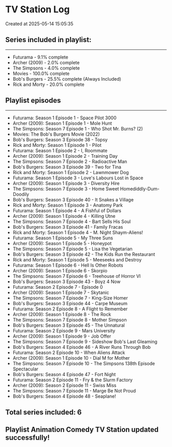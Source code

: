# TV Station Log

Created at 2025-05-14 15:05:35


## **Series included in playlist:**
--------------------------
- Futurama - 9.1% complete
- Archer (2009) - 2.0% complete
- The Simpsons - 4.0% complete
- Movies - 100.0% complete
- Bob's Burgers - 25.5% complete (Always Included)
- Rick and Morty - 20.0% complete

## **Playlist episodes**
--------------------------
- Futurama: Season 1 Episode 1 - Space Pilot 3000
- Archer (2009): Season 1 Episode 1 - Mole Hunt
- The Simpsons: Season 7 Episode 1 - Who Shot Mr. Burns? (2)
- Movies: The Bob's Burgers Movie (2022)
- Bob's Burgers: Season 3 Episode 38 - Topsy
- Rick and Morty: Season 1 Episode 1 - Pilot
- Futurama: Season 1 Episode 2 - I, Roommate
- Archer (2009): Season 1 Episode 2 - Training Day
- The Simpsons: Season 7 Episode 2 - Radioactive Man
- Bob's Burgers: Season 3 Episode 39 - Two for Tina
- Rick and Morty: Season 1 Episode 2 - Lawnmower Dog
- Futurama: Season 1 Episode 3 - Love's Labours Lost in Space
- Archer (2009): Season 1 Episode 3 - Diversity Hire
- The Simpsons: Season 7 Episode 3 - Home Sweet Homediddly-Dum-Doodily
- Bob's Burgers: Season 3 Episode 40 - It Snakes a Village
- Rick and Morty: Season 1 Episode 3 - Anatomy Park
- Futurama: Season 1 Episode 4 - A Fishful of Dollars
- Archer (2009): Season 1 Episode 4 - Killing Utne
- The Simpsons: Season 7 Episode 4 - Bart Sells His Soul
- Bob's Burgers: Season 3 Episode 41 - Family Fracas
- Rick and Morty: Season 1 Episode 4 - M. Night Shaym-Aliens!
- Futurama: Season 1 Episode 5 - My Three Suns
- Archer (2009): Season 1 Episode 5 - Honeypot
- The Simpsons: Season 7 Episode 5 - Lisa the Vegetarian
- Bob's Burgers: Season 3 Episode 42 - The Kids Run the Restaurant
- Rick and Morty: Season 1 Episode 5 - Meeseeks and Destroy
- Futurama: Season 1 Episode 6 - Hell Is Other Robots
- Archer (2009): Season 1 Episode 6 - Skorpio
- The Simpsons: Season 7 Episode 6 - Treehouse of Horror VI
- Bob's Burgers: Season 3 Episode 43 - Boyz 4 Now
- Futurama: Season 2 Episode 7 - Episode 0
- Archer (2009): Season 1 Episode 7 - Skytanic
- The Simpsons: Season 7 Episode 7 - King-Size Homer
- Bob's Burgers: Season 3 Episode 44 - Carpe Museum
- Futurama: Season 2 Episode 8 - A Flight to Remember
- Archer (2009): Season 1 Episode 8 - The Rock
- The Simpsons: Season 7 Episode 8 - Mother Simpson
- Bob's Burgers: Season 3 Episode 45 - The Unnatural
- Futurama: Season 2 Episode 9 - Mars University
- Archer (2009): Season 1 Episode 9 - Job Offer
- The Simpsons: Season 7 Episode 9 - Sideshow Bob's Last Gleaming
- Bob's Burgers: Season 4 Episode 46 - A River Runs Through Bob
- Futurama: Season 2 Episode 10 - When Aliens Attack
- Archer (2009): Season 1 Episode 10 - Dial M for Mother
- The Simpsons: Season 7 Episode 10 - The Simpsons 138th Episode Spectacular
- Bob's Burgers: Season 4 Episode 47 - Fort Night
- Futurama: Season 2 Episode 11 - Fry & the Slurm Factory
- Archer (2009): Season 2 Episode 11 - Swiss Miss
- The Simpsons: Season 7 Episode 11 - Marge Be Not Proud
- Bob's Burgers: Season 4 Episode 48 - Seaplane!

## **Total series included: 6**

## **Playlist Animation Comedy TV Station updated successfully!**

